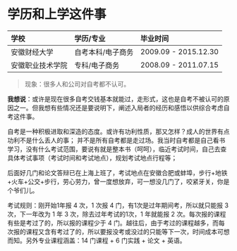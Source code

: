 # 学历和上学这件事

| 学校             | 学历/专业         | 毕业时间             |
| :--------------- | :---------------- | :------------------- |
| 安徽财经大学     | 自考本科/电子商务 | 2009.09 - 2015.12.30 |
| 安徽职业技术学院 | 专科/电子商务     | 2008.09 - 2011.07.15 |

> 现象：很多人和公司对自考都不认可。

**我想说**：或许是现在很多自考交钱基本就能过，走形式，这也是自考不被认可的原因之一。但我想有些情况还是要说明下，阐述入局者的经历和感悟以供综合考虑自考这件事。

自考是一种积极进取和深造的态度。或许有功利性质，那又怎样？成人的世界有点功利不是什么丢人的事；
并不是所有自考都是走过场。我当时自考都是自己看书学习，没有什么考试范围，要说有就是整本书（呵呵），临近考试时间，自己去查具体考试事项（考试时间和考试地点），规划考试地点行程等；

后面好几门和论文答辩已在上海上班了，考试地点在安徽合肥或蚌埠，步行+地铁+火车+公交+步行，劳心劳力，曾一度想放弃，可一想没几门了，咬紧牙关，你是个爷们儿。

考试规则：刚开始1年报 4 次，1 次报 4 门，有1次是过年期间考，所以就只能报 3 次，下一年改为 1 年 3 次，除去过年考试的1次，1 年就能报 2 次。每次报的课程有些是考过了的，所以报的课程少于 4 门。越往后，由于考过的课程越多，而每次报的课程又含有考过了的，所以要报没考或没过的只能等下一次，时间成本可想而知。另外专业课程涵盖：14 门课程 + 6 门实践 + 论文 + 英语。